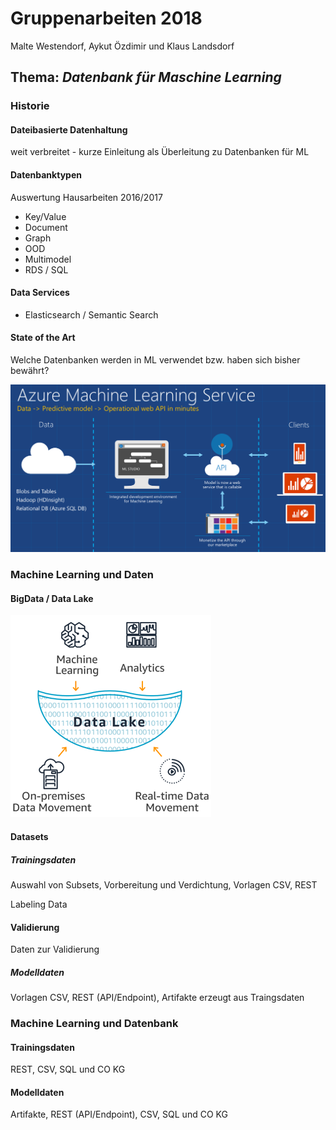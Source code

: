 # Gruppenarbeiten 2018

Malte Westendorf, Aykut Özdimir und Klaus Landsdorf

## Thema: _Datenbank für Maschine Learning_

### Historie

#### Dateibasierte Datenhaltung

weit verbreitet - kurze Einleitung als Überleitung zu Datenbanken für ML

#### Datenbanktypen

Auswertung Hausarbeiten 2016/2017

- Key/Value
- Document
- Graph
- OOD
- Multimodel
- RDS / SQL

#### Data Services

- Elasticsearch / Semantic Search

#### State of the Art

Welche Datenbanken werden in ML verwendet bzw. haben sich bisher bewährt?

[![Azure](statics/azuredbml.png)](https://blogs.msdn.microsoft.com/azureedu/2017/03/18/how-can-i-get-started-with-azure-machine-learning/)

### Machine Learning und Daten

#### BigData / Data Lake

[![datalake](statics/datalake.png)](https://aws.amazon.com/de/big-data/datalakes-and-analytics/what-is-a-data-lake/)

#### Datasets

##### Trainingsdaten

Auswahl von Subsets, Vorbereitung und Verdichtung, Vorlagen CSV, REST

Labeling Data

#### Validierung

Daten zur Validierung

##### Modelldaten

Vorlagen CSV, REST (API/Endpoint), Artifakte erzeugt aus Traingsdaten

### Machine Learning und Datenbank

#### Trainingsdaten

REST, CSV, SQL und CO KG

#### Modelldaten

Artifakte, REST (API/Endpoint), CSV, SQL und CO KG

<!-- Linksammlung -->

[1]: https://www.slideshare.net/TigerGraph/graph-databases-and-machine-learning-november-2018
[2]: https://www.slideshare.net/IoannisPurdue/machine-learning-meets-databases-at-netflix
[3]: https://ai.google/research/pubs/
[4]: https://cs.stanford.edu/people/chrismre/papers/ml_db_hype.pdf
[5]: https://mldb.ai/
[6]: https://www.vertica.com/product/database-machine-learning/
[7]: https://www.kinetica.com/products/machine-learning/
[8]: https://www.jenunderwood.com/2017/11/13/in-database-machine-learning/
[9]: https://www.applause.com/blog/microsoft-artificial-intelligence-database/
[10]: http://learningsys.org/nips17/assets/papers/paper_22.pdf
[11]: https://www.oracle.com/technetwork/database/database-technologies/r/r-enterprise/oaa-algorithm-cheat-sheet-3871281.pdf
[12]: https://link.springer.com/article/10.1007/s13222-017-0247-8
[13]: https://dzone.com/articles/finding-needles-in-a-haystack-with-graph-databases
[14]: https://www.memsql.com/blog/matching-modern-databases-with-ml-and-ai/
[15]: https://books.google.de/books?id=_Im5BQAAQBAJ&pg=PA292&lpg=PA292&dq=machine+learning+databases&source=bl&ots=WGozIb1fgv&sig=5St1vCduBrL3l8yFjS4PLNA_2js&hl=de&sa=X&ved=2ahUKEwjY7eO8iNTeAhVIDiwKHe38Cek4UBDoATAHegQIAxAB#v=onepage&q=machine%20learning%20databases&f=false
[16]: https://www.dropbox.com/s/iomhkm5von8kg5e/Machine%20Learning%20Meets%20Databases.pdf?dl=0
[17]: https://www.dropbox.com/s/n3owa6ib3faryvr/Image%20Similarity%20Search%20in%20Large%20Databases%20Using%20a%20Fast%20Machine%20Learning%20Approach.pdf?dl=0
[18]: https://www.dropbox.com/s/e1hatdiapgcvc85/Autonomic%20Machine%20Learning%20for%20Intelligent%20Databases.pdf?dl=0
[19]: https://www.dropbox.com/s/97022fifuvq407a/A%20Database-Hadoop%20Hybrid%20Approach%20to%20Scalable%20Machine%20Learning.pdf?dl=0
[20]: https://www.dropbox.com/s/9wwjwbou12pgj17/The%20Open%20International%20Soccer%20Database%20for%20machine%20learning.pdf?dl=0
